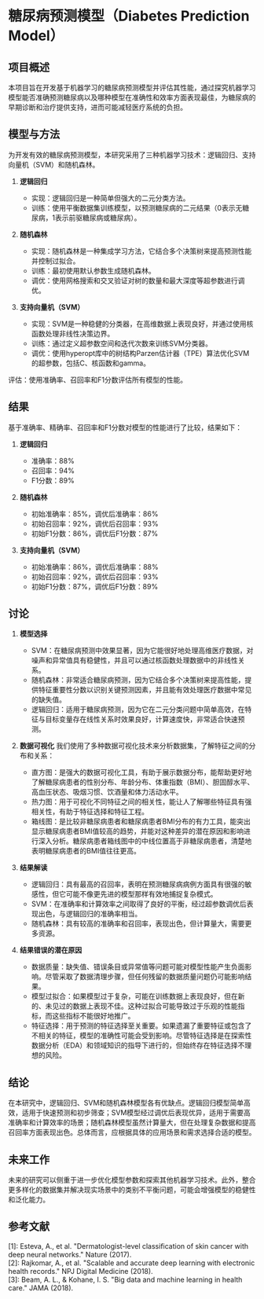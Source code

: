 # 糖尿病预测模型（Diabetes Prediction Model）

## 项目概述
本项目旨在开发基于机器学习的糖尿病预测模型并评估其性能，通过探究机器学习模型能否准确预测糖尿病以及哪种模型在准确性和效率方面表现最佳，为糖尿病的早期诊断和治疗提供支持，进而可能减轻医疗系统的负担。

## 模型与方法
为开发有效的糖尿病预测模型，本研究采用了三种机器学习技术：逻辑回归、支持向量机（SVM）和随机森林。

1. **逻辑回归**
    - 实现：逻辑回归是一种简单但强大的二元分类方法。
    - 训练：使用平衡数据集训练模型，以预测糖尿病的二元结果（0表示无糖尿病，1表示前驱糖尿病或糖尿病）。

2. **随机森林**
    - 实现：随机森林是一种集成学习方法，它结合多个决策树来提高预测性能并控制过拟合。
    - 训练：最初使用默认参数生成随机森林。
    - 调优：使用网格搜索和交叉验证对树的数量和最大深度等超参数进行调优。

3. **支持向量机（SVM）**
    - 实现：SVM是一种稳健的分类器，在高维数据上表现良好，并通过使用核函数处理非线性决策边界。
    - 训练：通过定义超参数空间和迭代次数来训练SVM分类器。
    - 调优：使用hyperopt库中的树结构Parzen估计器（TPE）算法优化SVM的超参数，包括C、核函数和gamma。

评估：使用准确率、召回率和F1分数评估所有模型的性能。

## 结果
基于准确率、精确率、召回率和F1分数对模型的性能进行了比较，结果如下：

1. **逻辑回归**
    - 准确率：88%
    - 召回率：94%
    - F1分数：89%

2. **随机森林**
    - 初始准确率：85%，调优后准确率：86%
    - 初始召回率：92%，调优后召回率：93%
    - 初始F1分数：86%，调优后F1分数：87%

3. **支持向量机（SVM）**
    - 初始准确率：86%，调优后准确率：88%
    - 初始召回率：92%，调优后召回率：93%
    - 初始F1分数：87%，调优后F1分数：89%

## 讨论
1. **模型选择**
    - SVM：在糖尿病预测中效果显著，因为它能很好地处理高维医疗数据，对噪声和异常值具有稳健性，并且可以通过核函数处理数据中的非线性关系。
    - 随机森林：非常适合糖尿病预测，因为它结合多个决策树来提高性能，提供特征重要性分数以识别关键预测因素，并且能有效处理医疗数据中常见的缺失值。
    - 逻辑回归：适用于糖尿病预测，因为它在二元分类问题中简单高效，在特征与目标变量存在线性关系时效果良好，计算速度快，非常适合快速预测。

2. **数据可视化**
    我们使用了多种数据可视化技术来分析数据集，了解特征之间的分布和关系：
    - 直方图：是强大的数据可视化工具，有助于展示数据分布，能帮助更好地了解糖尿病患者的性别分布、年龄分布、体重指数（BMI）、胆固醇水平、高血压状态、吸烟习惯、饮酒量和体力活动水平。
    - 热力图：用于可视化不同特征之间的相关性，能让人了解哪些特征具有强相关性，有助于特征选择和特征工程。
    - 箱线图：是比较非糖尿病患者和糖尿病患者BMI分布的有力工具，能突出显示糖尿病患者BMI值较高的趋势，并能对这种差异的潜在原因和影响进行深入分析。糖尿病患者箱线图中的中线位置高于非糖尿病患者，清楚地表明糖尿病患者的BMI值往往更高。

3. **结果解读**
    - 逻辑回归：具有最高的召回率，表明在预测糖尿病病例方面具有很强的敏感性，但它可能不像更先进的模型那样有效地捕捉复杂模式。
    - SVM：在准确率和计算效率之间取得了良好的平衡，经过超参数调优后表现出色，与逻辑回归的准确率相当。
    - 随机森林：具有较高的准确率和召回率，表现出色，但计算量大，需要更多资源。

4. **结果错误的潜在原因**
    - 数据质量：缺失值、错误条目或异常值等问题可能对模型性能产生负面影响。尽管采取了数据清理步骤，但任何残留的数据质量问题仍可能影响结果。
    - 模型过拟合：如果模型过于复杂，可能在训练数据上表现良好，但在新的、未见过的数据上表现不佳。这种过拟合可能导致过于乐观的性能指标，而这些指标不能很好地推广。
    - 特征选择：用于预测的特征选择至关重要。如果遗漏了重要特征或包含了不相关的特征，模型的准确性可能会受到影响。尽管特征选择是在探索性数据分析（EDA）和领域知识的指导下进行的，但始终存在特征选择不理想的风险。

## 结论
在本研究中，逻辑回归、SVM和随机森林模型各有优缺点。逻辑回归模型简单高效，适用于快速预测和初步筛查；SVM模型经过调优后表现优异，适用于需要高准确率和计算效率的场景；随机森林模型虽然计算量大，但在处理复杂数据和提高召回率方面表现出色。总体而言，应根据具体的应用场景和需求选择合适的模型。

## 未来工作
未来的研究可以侧重于进一步优化模型参数和探索其他机器学习技术。此外，整合更多样化的数据集并解决现实场景中的类别不平衡问题，可能会增强模型的稳健性和泛化能力。

## 参考文献
[1]: Esteva, A., et al. "Dermatologist-level classification of skin cancer with deep neural networks." Nature (2017).  
[2]: Rajkomar, A., et al. "Scalable and accurate deep learning with electronic health records." NPJ Digital Medicine (2018).  
[3]: Beam, A. L., & Kohane, I. S. "Big data and machine learning in health care." JAMA (2018).

